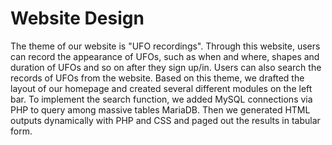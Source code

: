 # Website Design  

The theme of our website is "UFO recordings". Through this website, users can record the appearance of UFOs, such as when and where, shapes and duration of UFOs and so on after they sign up/in. Users can also search the records of UFOs from the website. Based on this theme, we drafted the layout of our homepage and created several different modules on the left bar. To implement the search function, we added MySQL connections via PHP to query among massive tables MariaDB. Then we generated HTML outputs dynamically with PHP and CSS and paged out the results in tabular form. 
